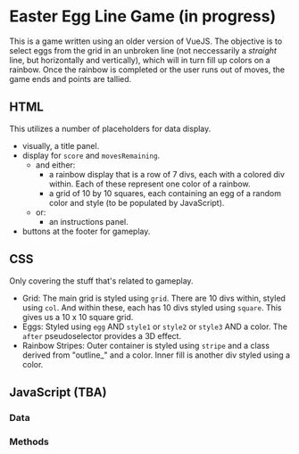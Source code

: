 # Easter Egg Line Game (in progress)

This is a game written using an older version of VueJS. The objective is to select eggs from the grid in an unbroken line (not neccessarily a *straight* line, but horizontally and vertically), which will in turn fill up colors on a rainbow. Once the rainbow is completed or the user runs out of moves, the game ends and points are tallied.

## HTML 
This utilizes a number of placeholders for data display. 
- visually, a title panel.
- display for `score` and `movesRemaining`.
   - and either:
       - a rainbow display that is a row of 7 divs, each with a colored div within. Each of these represent one color of a rainbow.
       - a grid of 10 by 10 squares, each containing an egg of a random color and style (to be populated by JavaScript).
   - or:
       - an instructions panel.
- buttons at the footer for gameplay.

## CSS
Only covering the stuff that's related to gameplay.
- Grid: The main grid is styled using `grid`. There are 10 divs within, styled using `col`. And within these, each has 10 divs styled using `square`. This gives us a 10 x 10 square grid.
- Eggs: Styled using `egg` AND `style1` or `style2` or `style3` AND a color. The `after` pseudoselector provides a 3D effect.
- Rainbow Stripes: Outer container is styled using `stripe` and a class derived from "outline_" and a color. Inner fill is another div styled using a color.

## JavaScript (TBA)
### Data
### Methods
